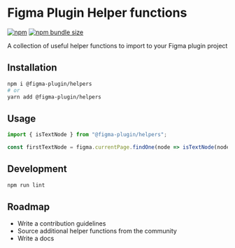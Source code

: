# Figma Plugin Helper functions
[![npm](https://img.shields.io/npm/v/@figma-plugin/helpers?logo=npm&cacheSeconds=1800)](https://www.npmjs.com/package/@figma-plugin/helpers)
[![npm bundle size](https://img.shields.io/bundlephobia/minzip/@figma-plugin/helpers?cacheSeconds=1800)](https://bundlephobia.com/result?p=@figma-plugin/helpers)

A collection of useful helper functions to import to your Figma plugin project

## Installation

```bash
npm i @figma-plugin/helpers
# or
yarn add @figma-plugin/helpers
```
## Usage

```jsx
import { isTextNode } from "@figma-plugin/helpers";

const firstTextNode = figma.currentPage.findOne(node => isTextNode(node));
```

## Development
```bash
npm run lint
```

## Roadmap
- Write a contribution guidelines
- Source additional helper functions from the community
- Write a docs

